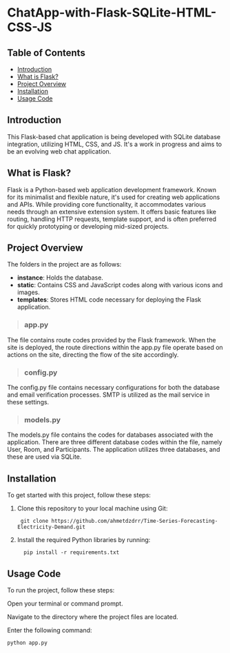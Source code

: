 # ChatApp-with-Flask-SQLite-HTML-CSS-JS

## **Table of Contents**

- [Introduction](#introduction)
- [What is Flask?](#what-is-flask)
- [Project Overview](#project-overview)
- [Installation](#installation)
- [Usage Code](#usage)

## **Introduction**

This Flask-based chat application is being developed with SQLite database integration, utilizing HTML, CSS, and JS. It's a work in progress and aims to be an evolving web chat application.

## **What is Flask?**

Flask is a Python-based web application development framework. Known for its minimalist and flexible nature, it's used for creating web applications and APIs. While providing core functionality, it accommodates various needs through an extensive extension system. It offers basic features like routing, handling HTTP requests, template support, and is often preferred for quickly prototyping or developing mid-sized projects.

## **Project Overview**

The folders in the project are as follows:

- **instance**: Holds the database.
- **static**: Contains CSS and JavaScript codes along with various icons and images.
- **templates**: Stores HTML code necessary for deploying the Flask application.

> ### **app.py**

The file contains route codes provided by the Flask framework. When the site is deployed, the route directions within the app.py file operate based on actions on the site, directing the flow of the site accordingly.

> ### **config.py**

The config.py file contains necessary configurations for both the database and email verification processes. SMTP is utilized as the mail service in these settings.

> ### **models.py**

The models.py file contains the codes for databases associated with the application. There are three different database codes within the file, namely User, Room, and Participants. The application utilizes three databases, and these are used via SQLite.

## **Installation**

To get started with this project, follow these steps:

1.  Clone this repository to your local machine using Git:

         git clone https://github.com/ahmetdzdrr/Time-Series-Forecasting-Electricity-Demand.git

2.  Install the required Python libraries by running:

          pip install -r requirements.txt

## **Usage Code**

To run the project, follow these steps:

Open your terminal or command prompt.

Navigate to the directory where the project files are located.

Enter the following command:

```bash
python app.py
```
